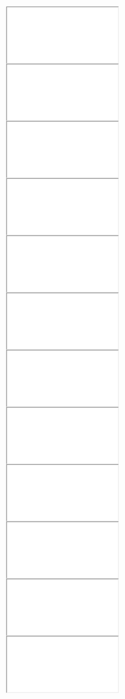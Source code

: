 
<head>
<meta charset='UTF-8'>
<meta http-equiv="Permissions-Policy" content="interest-cohort=()">
<meta http-equiv="Permissions-Policy" content="browsing-topics=()">
<link rel=stylesheet href='./reset.css'>
<link rel=stylesheet href='./demo-galley.css'>

<style>

  body {
    padding:                5mm; }

</style>

</head>


<pl-page class=template>
<pl-frameholder><iframe src='./galley.html'></iframe></pl-frameholder>
<pl-frameholder><iframe src='./galley.html'></iframe></pl-frameholder>
</pl-page>

<pl-page>
<pl-frameholder><iframe src='./galley.html'></iframe></pl-frameholder>
<pl-frameholder><iframe src='./galley.html'></iframe></pl-frameholder>
</pl-page>

<pl-page>
<pl-frameholder><iframe src='./galley.html'></iframe></pl-frameholder>
<pl-frameholder><iframe src='./galley.html'></iframe></pl-frameholder>
</pl-page>

<pl-page>
<pl-frameholder><iframe src='./galley.html'></iframe></pl-frameholder>
<pl-frameholder><iframe src='./galley.html'></iframe></pl-frameholder>
</pl-page>

<pl-page>
<pl-frameholder><iframe src='./galley.html'></iframe></pl-frameholder>
<pl-frameholder><iframe src='./galley.html'></iframe></pl-frameholder>
</pl-page>

<pl-page>
<pl-frameholder><iframe src='./galley.html'></iframe></pl-frameholder>
<pl-frameholder><iframe src='./galley.html'></iframe></pl-frameholder>
</pl-page>

<script src='/browserified/webguy+intersock+mudom+linefinder.js'></script>
<script src='./ops2.js'></script>

